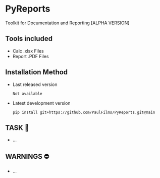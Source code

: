 # PyReports
Toolkit for Documentation and Reporting [ALPHA VERSION]

## Tools included
- Calc .xlsx Files
- Report .PDF Files


## Installation Method

- Last released version

   ```plaintext
   Not available
   ```

- Latest development version

   ```plaintext
   pip install git+https://github.com/PaulFilms/PyReports.git@main
   ```


## TASK 📒

- ...



## WARNINGS ⛔

- ...
